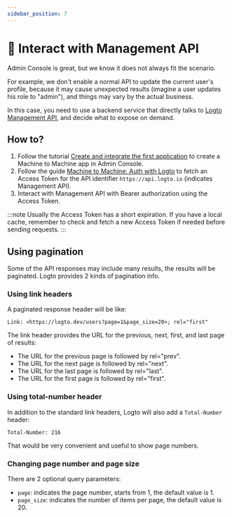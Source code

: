 ```yaml
---
sidebar_position: 7
---
```


# 🚝 Interact with Management API

Admin Console is great, but we know it does not always fit the scenario.

For example, we don't enable a normal API to update the current user's profile, because it may cause unexpected results (imagine a user updates his role to "admin"), and things may vary by the actual business.

In this case, you need to use a backend service that directly talks to [Logto Management API](/api), and decide what to expose on demand.

## How to?

1. Follow the tutorial [Create and integrate the first application](/docs/tutorials/get-started/create-and-integrate-the-first-app) to create a Machine to Machine app in Admin Console.
2. Follow the guide [Machine to Machine: Auth with Logto](/docs/recipes/integrate-logto/machine-to-machine) to fetch an Access Token for the API identifier `https://api.logto.io` (indicates Management API).
3. Interact with Management API with Bearer authorization using the Access Token.

:::note
Usually the Access Token has a short expiration. If you have a local cache, remember to check and fetch a new Access Token if needed before sending requests.
:::

## Using pagination

Some of the API responses may include many results, the results will be paginated. Logto provides 2 kinds of pagination info.

### Using link headers

A paginated response header will be like:

```
Link: <https://logto.dev/users?page=1&page_size=20>; rel="first"
```

The link header provides the URL for the previous, next, first, and last page of results:

- The URL for the previous page is followed by rel="prev".
- The URL for the next page is followed by rel="next".
- The URL for the last page is followed by rel="last".
- The URL for the first page is followed by rel="first".

### Using total-number header

In addition to the standard link headers, Logto will also add a `Total-Number` header:

```
Total-Number: 216
```

That would be very convenient and useful to show page numbers.

### Changing page number and page size

There are 2 optional query parameters:

- `page`: indicates the page number, starts from 1, the default value is 1.
- `page_size`: indicates the number of items per page, the default value is 20.
